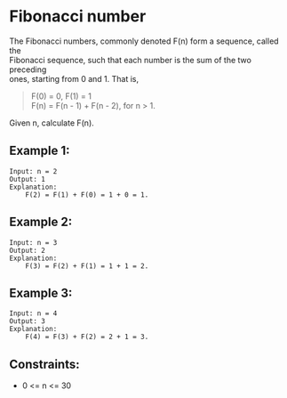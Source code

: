 # Fibonacci number

The Fibonacci numbers, commonly denoted F(n) form a sequence, called the  
Fibonacci sequence, such that each number is the sum of the two preceding  
ones, starting from 0 and 1. That is,

>F(0) = 0, F(1) = 1  
>F(n) = F(n - 1) + F(n - 2), for n > 1.

Given n, calculate F(n).

## Example 1:

    Input: n = 2
    Output: 1
    Explanation:
        F(2) = F(1) + F(0) = 1 + 0 = 1.

## Example 2:

    Input: n = 3
    Output: 2
    Explanation:
        F(3) = F(2) + F(1) = 1 + 1 = 2.

## Example 3:

    Input: n = 4
    Output: 3
    Explanation:
        F(4) = F(3) + F(2) = 2 + 1 = 3.

## Constraints:

* 0 <= n <= 30

